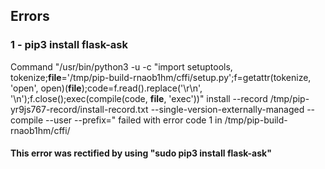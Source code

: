 ## Errors
### 1 - pip3 install flask-ask
Command "/usr/bin/python3 -u -c "import setuptools, tokenize;__file__='/tmp/pip-build-rnaob1hm/cffi/setup.py';f=getattr(tokenize, 'open', open)(__file__);code=f.read().replace('\r\n', '\n');f.close();exec(compile(code, __file__, 'exec'))" install --record /tmp/pip-yr9js767-record/install-record.txt --single-version-externally-managed --compile --user --prefix=" failed with error code 1 in /tmp/pip-build-rnaob1hm/cffi/



#### This error was rectified by using "sudo pip3 install flask-ask"
